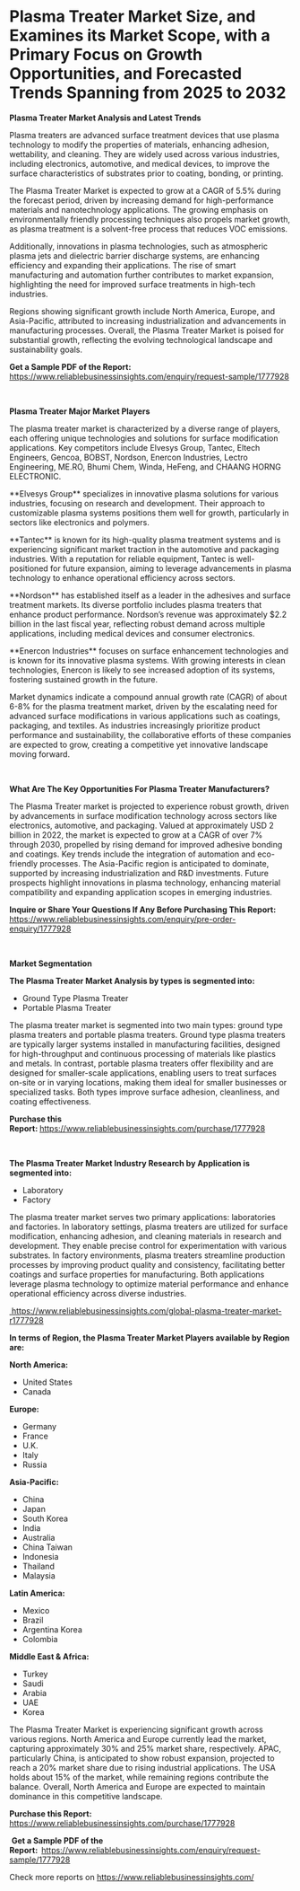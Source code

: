 <p><h1>Plasma Treater Market Size, and Examines its Market Scope, with a Primary Focus on Growth Opportunities, and Forecasted Trends Spanning from 2025 to 2032</h1></p><p><strong>Plasma Treater Market Analysis and Latest Trends</strong></p>
<p><p>Plasma treaters are advanced surface treatment devices that use plasma technology to modify the properties of materials, enhancing adhesion, wettability, and cleaning. They are widely used across various industries, including electronics, automotive, and medical devices, to improve the surface characteristics of substrates prior to coating, bonding, or printing.</p><p>The Plasma Treater Market is expected to grow at a CAGR of 5.5% during the forecast period, driven by increasing demand for high-performance materials and nanotechnology applications. The growing emphasis on environmentally friendly processing techniques also propels market growth, as plasma treatment is a solvent-free process that reduces VOC emissions. </p><p>Additionally, innovations in plasma technologies, such as atmospheric plasma jets and dielectric barrier discharge systems, are enhancing efficiency and expanding their applications. The rise of smart manufacturing and automation further contributes to market expansion, highlighting the need for improved surface treatments in high-tech industries. </p><p>Regions showing significant growth include North America, Europe, and Asia-Pacific, attributed to increasing industrialization and advancements in manufacturing processes. Overall, the Plasma Treater Market is poised for substantial growth, reflecting the evolving technological landscape and sustainability goals.</p></p>
<p><strong>Get a Sample PDF of the Report:&nbsp;</strong> <a href="https://www.reliablebusinessinsights.com/enquiry/request-sample/1777928?utm_campaign=2535&utm_medium=2&utm_source=Github&utm_content=ia&utm_term=28022025&utm_id=plasma-treater">https://www.reliablebusinessinsights.com/enquiry/request-sample/1777928</a></p>
<p>&nbsp;</p>
<p><strong>Plasma Treater Major Market Players</strong></p>
<p><p>The plasma treater market is characterized by a diverse range of players, each offering unique technologies and solutions for surface modification applications. Key competitors include Elvesys Group, Tantec, Eltech Engineers, Gencoa, BOBST, Nordson, Enercon Industries, Lectro Engineering, ME.RO, Bhumi Chem, Winda, HeFeng, and CHAANG HORNG ELECTRONIC.</p><p>**Elvesys Group** specializes in innovative plasma solutions for various industries, focusing on research and development. Their approach to customizable plasma systems positions them well for growth, particularly in sectors like electronics and polymers.</p><p>**Tantec** is known for its high-quality plasma treatment systems and is experiencing significant market traction in the automotive and packaging industries. With a reputation for reliable equipment, Tantec is well-positioned for future expansion, aiming to leverage advancements in plasma technology to enhance operational efficiency across sectors.</p><p>**Nordson** has established itself as a leader in the adhesives and surface treatment markets. Its diverse portfolio includes plasma treaters that enhance product performance. Nordson’s revenue was approximately $2.2 billion in the last fiscal year, reflecting robust demand across multiple applications, including medical devices and consumer electronics.</p><p>**Enercon Industries** focuses on surface enhancement technologies and is known for its innovative plasma systems. With growing interests in clean technologies, Enercon is likely to see increased adoption of its systems, fostering sustained growth in the future.</p><p>Market dynamics indicate a compound annual growth rate (CAGR) of about 6-8% for the plasma treatment market, driven by the escalating need for advanced surface modifications in various applications such as coatings, packaging, and textiles. As industries increasingly prioritize product performance and sustainability, the collaborative efforts of these companies are expected to grow, creating a competitive yet innovative landscape moving forward.</p></p>
<p>&nbsp;</p>
<p><strong>What Are The Key Opportunities For Plasma Treater Manufacturers?</strong></p>
<p><p>The Plasma Treater market is projected to experience robust growth, driven by advancements in surface modification technology across sectors like electronics, automotive, and packaging. Valued at approximately USD 2 billion in 2022, the market is expected to grow at a CAGR of over 7% through 2030, propelled by rising demand for improved adhesive bonding and coatings. Key trends include the integration of automation and eco-friendly processes. The Asia-Pacific region is anticipated to dominate, supported by increasing industrialization and R&D investments. Future prospects highlight innovations in plasma technology, enhancing material compatibility and expanding application scopes in emerging industries.</p></p>
<p><strong>Inquire or Share Your Questions If Any Before Purchasing This Report:</strong> <a href="https://www.reliablebusinessinsights.com/enquiry/pre-order-enquiry/1777928?utm_campaign=2535&utm_medium=2&utm_source=Github&utm_content=ia&utm_term=28022025&utm_id=plasma-treater">https://www.reliablebusinessinsights.com/enquiry/pre-order-enquiry/1777928</a></p>
<p>&nbsp;</p>
<p><strong>Market Segmentation</strong></p>
<p><strong>The Plasma Treater Market Analysis by types is segmented into:</strong></p>
<p><ul><li>Ground Type Plasma Treater</li><li>Portable Plasma Treater</li></ul></p>
<p><p>The plasma treater market is segmented into two main types: ground type plasma treaters and portable plasma treaters. Ground type plasma treaters are typically larger systems installed in manufacturing facilities, designed for high-throughput and continuous processing of materials like plastics and metals. In contrast, portable plasma treaters offer flexibility and are designed for smaller-scale applications, enabling users to treat surfaces on-site or in varying locations, making them ideal for smaller businesses or specialized tasks. Both types improve surface adhesion, cleanliness, and coating effectiveness.</p></p>
<p><strong>Purchase this Report:&nbsp;</strong><a href="https://www.reliablebusinessinsights.com/purchase/1777928?utm_campaign=2535&utm_medium=2&utm_source=Github&utm_content=ia&utm_term=28022025&utm_id=plasma-treater">https://www.reliablebusinessinsights.com/purchase/1777928</a></p>
<p>&nbsp;</p>
<p><strong>The Plasma Treater Market Industry Research by Application is segmented into:</strong></p>
<p><ul><li>Laboratory</li><li>Factory</li></ul></p>
<p><p>The plasma treater market serves two primary applications: laboratories and factories. In laboratory settings, plasma treaters are utilized for surface modification, enhancing adhesion, and cleaning materials in research and development. They enable precise control for experimentation with various substrates. In factory environments, plasma treaters streamline production processes by improving product quality and consistency, facilitating better coatings and surface properties for manufacturing. Both applications leverage plasma technology to optimize material performance and enhance operational efficiency across diverse industries.</p></p>
<p><a href="https://www.reliablebusinessinsights.com/global-plasma-treater-market-r1777928?utm_campaign=2535&utm_medium=2&utm_source=Github&utm_content=ia&utm_term=28022025&utm_id=plasma-treater">&nbsp;https://www.reliablebusinessinsights.com/global-plasma-treater-market-r1777928</a></p>
<p><strong>In terms of Region, the Plasma Treater Market Players available by Region are:</strong></p>
<p>
    <p> <strong> North America: </strong>
        <ul>
            <li>United States</li>
            <li>Canada</li>
        </ul>
        </p> 
    <p> <strong> Europe: </strong>
        <ul>
            <li>Germany</li>
            <li>France</li>
            <li>U.K.</li>
            <li>Italy</li>
            <li>Russia</li>
        </ul>
        </p> 
    <p> <strong> Asia-Pacific: </strong>
        <ul>
            <li>China</li>
            <li>Japan</li>
            <li>South Korea</li>
            <li>India</li>
            <li>Australia</li>
            <li>China Taiwan</li>
            <li>Indonesia</li>
            <li>Thailand</li>
            <li>Malaysia</li>
        </ul>
        </p> 
    <p> <strong> Latin America: </strong>
        <ul>
            <li>Mexico</li>
            <li>Brazil</li>
            <li>Argentina Korea</li>
            <li>Colombia</li>
        </ul>
        </p> 
    <p> <strong> Middle East & Africa: </strong>
        <ul>
            <li>Turkey</li>
            <li>Saudi</li>
            <li>Arabia</li>
            <li>UAE</li>
            <li>Korea</li>
        </ul>
    </p>
    </p>
<p><p>The Plasma Treater Market is experiencing significant growth across various regions. North America and Europe currently lead the market, capturing approximately 30% and 25% market share, respectively. APAC, particularly China, is anticipated to show robust expansion, projected to reach a 20% market share due to rising industrial applications. The USA holds about 15% of the market, while remaining regions contribute the balance. Overall, North America and Europe are expected to maintain dominance in this competitive landscape.</p></p>
<p><strong>Purchase this Report: </strong><a href="https://www.reliablebusinessinsights.com/purchase/1777928?utm_campaign=2535&utm_medium=2&utm_source=Github&utm_content=ia&utm_term=28022025&utm_id=plasma-treater">https://www.reliablebusinessinsights.com/purchase/1777928</a></p>
<p>&nbsp;<strong>Get a Sample PDF of the Report:&nbsp;&nbsp;</strong><a href="https://www.reliablebusinessinsights.com/enquiry/request-sample/1777928?utm_campaign=2535&utm_medium=2&utm_source=Github&utm_content=ia&utm_term=28022025&utm_id=plasma-treater">https://www.reliablebusinessinsights.com/enquiry/request-sample/1777928</a></p>
<p><strong></strong></p>
<p>Check more reports on <a href="https://www.reliablebusinessinsights.com/?utm_campaign=2535&utm_medium=2&utm_source=Github&utm_content=ia&utm_term=28022025&utm_id=plasma-treater">https://www.reliablebusinessinsights.com/</a></p>